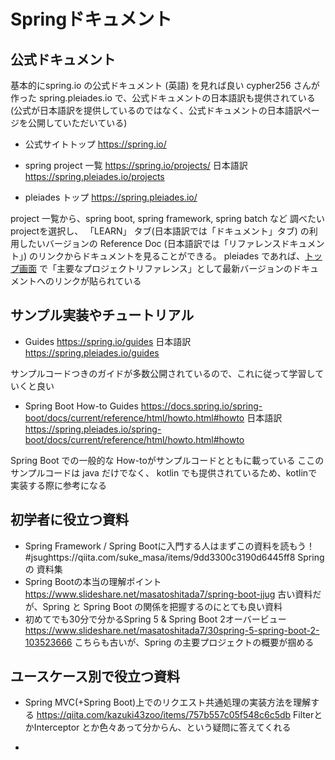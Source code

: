 # Springドキュメント

## 公式ドキュメント
基本的にspring.io の公式ドキュメント (英語) を見れば良い
cypher256 さんが作った spring.pleiades.io で、公式ドキュメントの日本語訳も提供されている
(公式が日本語訳を提供しているのではなく、公式ドキュメントの日本語訳ページを公開していただいている)

- 公式サイトトップ
https://spring.io/

- spring project 一覧
https://spring.io/projects/
日本語訳 https://spring.pleiades.io/projects

- pleiades トップ
https://spring.pleiades.io/

project 一覧から、spring boot, spring framework, spring batch など 調べたいprojectを選択し、 「LEARN」 タブ(日本語訳では「ドキュメント」タブ) の利用したいバージョンの Reference Doc (日本語訳では「リファレンスドキュメント」) のリンクからドキュメントを見ることができる。
pleiades であれば、[トップ画面](https://spring.pleiades.io/) で「主要なプロジェクトリファレンス」として最新バージョンのドキュメントへのリンクが貼られている


## サンプル実装やチュートリアル

- Guides
https://spring.io/guides
日本語訳
https://spring.pleiades.io/guides

サンプルコードつきのガイドが多数公開されているので、これに従って学習していくと良い

- Spring Boot How-to Guides
https://docs.spring.io/spring-boot/docs/current/reference/html/howto.html#howto
日本語訳
https://spring.pleiades.io/spring-boot/docs/current/reference/html/howto.html#howto

Spring Boot での一般的な How-toがサンプルコードとともに載っている
ここのサンプルコードは java だけでなく、 kotlin でも提供されているため、kotlinで実装する際に参考になる

## 初学者に役立つ資料

- Spring Framework / Spring Bootに入門する人はまずこの資料を読もう！ #jsughttps://qiita.com/suke_masa/items/9dd3300c3190d6445ff8
Spring の 資料集
- Spring Bootの本当の理解ポイント
https://www.slideshare.net/masatoshitada7/spring-boot-jjug
古い資料だが、Spring と Spring Boot の関係を把握するのにとても良い資料
- 初めてでも30分で分かるSpring 5 & Spring Boot 2オーバービュー
https://www.slideshare.net/masatoshitada7/30spring-5-spring-boot-2-103523666
こちらも古いが、Spring の主要プロジェクトの概要が掴める


## ユースケース別で役立つ資料
- Spring MVC(+Spring Boot)上でのリクエスト共通処理の実装方法を理解する
https://qiita.com/kazuki43zoo/items/757b557c05f548c6c5db
FilterとかInterceptor とか色々あって分からん、という疑問に答えてくれる

- 





<!--stackedit_data:
eyJoaXN0b3J5IjpbLTE4NTg4MjMyNjQsLTE3MzQwOTkxNiwtMT
gzOTQ1NTE0LC0yMjg1OTk3MDIsMzY5NzM1NTg4LC0yMDk1ODE0
MzY5LDk0MDU5NjEzOCwtMTY1NzEyNTM2MywxNTY5NjM2NDc1LD
czMDk5ODExNl19
-->